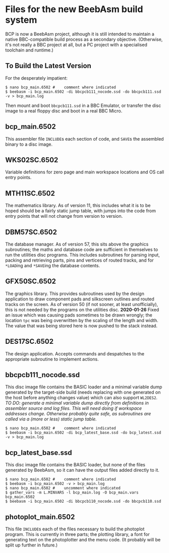 # Files for the new BeebAsm build system #

BCP is now a BeebAsm project, although it is still intended to maintain a native BBC-compatible build process as a secondary objective.  (Otherwise, it's not
really a BBC project at all, but a PC project with a specialised toolchain and runtime.)

## To Build the Latest Version ##
For the desperately impatient:
```
$ nano bcp_main.6502 #    comment where indicated
$ beebasm -i bcp_main.6502 -di bbcpcb111_nocode.ssd -do bbcpcb111.ssd -v > bcp_main.log
```
Then mount and boot `bbcpcb111.ssd` in a BBC Emulator, or transfer the disc image to a real floppy disc and boot in a real BBC Micro.

## bcp_main.6502 ##
This assembler file `INCLUDE`s each section of code, and `SAVE`s the assembled binary to a disc image.  

## WKS02SC.6502 ##
Variable definitions for zero page and main workspace locations and OS call entry points.

## MTH11SC.6502 ##
The mathematics library.  As of version 11, this includes what it is to be hoped should be a fairly static jump table, with jumps into the code from entry points that will not change from version to version.

## DBM57SC.6502 ##
The database manager.  As of version 57, this sits above the graphics subroutines; the maths and database code are sufficient in themselves to run the utilities disc programs.  This includes subroutines for parsing input, packing and retrieving parts, pins and vertices of routed tracks, and for `*LOAD`ing and `*SAVE`ing the database contents.

## GFX50SC.6502 ##
The graphics library.  This provides subroutines used by the design application to draw component pads and silkscreen outlines and routed tracks on the screen.  As of version 50  (if not sooner, at least unofficially),  this is not needed by the programs on the utilities disc.
**2020-01-26** Fixed an issue which was causing pads sometimes to be drawn wrongly; the location `tpc` was being overwritten by the scaling of the length and width.  The value that was being stored here is now pushed to the stack instead.

## DES17SC.6502 ##
The design application.  Accepts commands and despatches to the appropriate subroutine to implement actions.  

## bbcpcb111_nocode.ssd ##
This disc image file contains the BASIC loader and a minimal variable dump generated by the target-side build  (needs replacing with one generated on the host before anything changes value)  which can also support `WL2DES2`.  _TO DO: generate a minimal variable dump directly from definitions in assembler source and log files.  This will need doing if workspace addresses change.  Otherwise probably quite safe, as subroutines are called via a  (more or less)  static jump table._

```
$ nano bcp_main.6502 #    comment where indicated
$ beebasm -i bcp_main.6502 -di bcp_latest_base.ssd -do bcp_latest.ssd -v > bcp_main.log
```

## bcp_latest_base.ssd ##
This disc image file contains the BASIC loader, but none of the files generated by BeebAsm, so it can have the output files added directly to it.

```
$ nano bcp_main.6502 #    comment where indicated
$ beebasm -i bcp_main.6502 -v > bcp_main.log
$ nano bcp_main.6502 #    uncomment where indicated
$ gather_vars -m L.MINVARS -l bcp_main.log -O bcp_main.vars bcp_main.6502
$ beebasm -i bcp_main.6502 -di bbcpcb110_nocode.ssd -do bbcpcb110.ssd
```

## photoplot_main.6502 ##
This file `INCLUDE`s each of the files necessary to build the photoplot program.  This is currently in three parts; the plotting library, a font for generating text on the photoplotter and the menu code.  (It probably will be split up further in future.)
